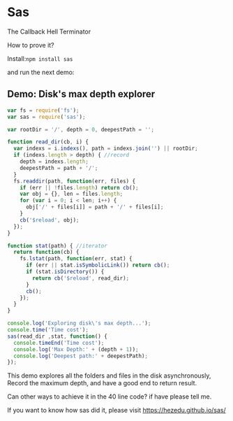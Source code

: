 # Sas
The Callback Hell Terminator

How to prove it?

Install:`npm install sas`

and run the next demo:
## Demo: Disk's max depth explorer
```js
var fs = require('fs');
var sas = require('sas');

var rootDir = '/', depth = 0, deepestPath = '';

function read_dir(cb, i) {
  var indexs = i.indexs(), path = indexs.join('') || rootDir;
  if (indexs.length > depth) { //record
    depth = indexs.length; 
    deepestPath = path + '/';
  }
  fs.readdir(path, function(err, files) {
    if (err || !files.length) return cb();
    var obj = {}, len = files.length;
    for (var i = 0; i < len; i++) {
      obj['/' + files[i]] = path + '/' + files[i];
    }
    cb('$reload', obj);
  });
}

function stat(path) { //iterator
  return function(cb) {
    fs.lstat(path, function(err, stat) {
      if (err || stat.isSymbolicLink()) return cb();
      if (stat.isDirectory()) {
        return cb('$reload', read_dir);
      }
      cb();
    });
  }
}

console.log('Exploring disk\'s max depth...');
console.time('Time cost');
sas(read_dir ,stat, function() {
  console.timeEnd('Time cost');
  console.log('Max Depth:' + (depth + 1));
  console.log('Deepest path:' + deepestPath);
});
```
This demo explores all the folders and files in the disk asynchronously, Record the maximum depth,
and have a good end to return result.

Can other ways to achieve it in the 40 line code? if have please tell me.

If you want to know how sas did it, please visit https://hezedu.github.io/sas/
